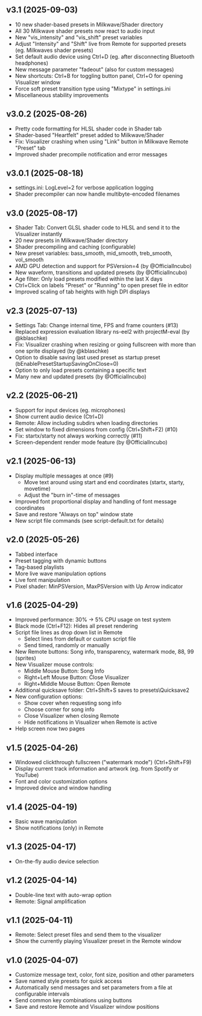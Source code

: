 ## v3.1 (2025-09-03)

- 10 new shader-based presets in Milkwave/Shader directory
- All 30 Milkwave shader presets now react to audio input
- New "vis_intensity" and "vis_shift" preset variables
- Adjust "Intensity" and "Shift" live from Remote for supported presets (eg. Milkwaves shader presets)
- Set default audio device using Ctrl+D (eg. after disconnecting Bluetooth headphones)
- New message parameter "fadeout" (also for custom messages)
- New shortcuts: Ctrl+B for toggling button panel, Ctrl+O for opening Visualizer window
- Force soft preset transition type using "Mixtype" in settings.ini
- Miscellaneous stability improvements

## v3.0.2 (2025-08-26)

- Pretty code formatting for HLSL shader code in Shader tab
- Shader-based "Heartfelt" preset added to Milkwave/Shader
- Fix: Visualizer crashing when using "Link" button in Milkwave Remote "Preset" tab
- Improved shader precompile notification and error messages

## v3.0.1 (2025-08-18)

- settings.ini: LogLevel=2 for verbose application logging
- Shader precompiler can now handle multibyte-encoded filenames

## v3.0 (2025-08-17)

- Shader Tab: Convert GLSL shader code to HLSL and send it to the Visualizer instantly
- 20 new presets in Milkwave/Shader directory
- Shader precompiling and caching (configurable)
- New preset variables: bass_smooth, mid_smooth, treb_smooth, vol_smooth
- AMD GPU detection and support for PSVersion=4 (by @OfficialIncubo)
- New waveform, transitions and updated presets (by @OfficialIncubo)
- Age filter: Only load presets modified within the last X days
- Ctrl+Click on labels "Preset" or "Running" to open preset file in editor
- Improved scaling of tab heights with high DPI displays

## v2.3 (2025-07-13)

- Settings Tab: Change internal time, FPS and frame counters (#13)
- Replaced expression evaluation library ns-eel2 with projectM-eval (by @kblaschke)
- Fix: Visualizer crashing when resizing or going fullscreen with more than one sprite displayed (by @kblaschke)
- Option to disable saving last used preset as startup preset (bEnablePresetStartupSavingOnClose=0)
- Option to only load presets containing a specific text
- Many new and updated presets (by @OfficialIncubo)

## v2.2 (2025-06-21)

- Support for input devices (eg. microphones)
- Show current audio device (Ctrl+D)
- Remote: Allow including subdirs when loading directories
- Set window to fixed dimensions from config (Ctrl+Shift+F2) (#10)
- Fix: startx/starty not always working correctly (#11)
- Screen-dependent render mode feature (by @OfficialIncubo)

## v2.1 (2025-06-13)

- Display multiple messages at once (#9)
  - Move text around using start and end coordinates (startx, starty, movetime)
  - Adjust the "burn in"-time of messages
- Improved font proportional display and handling of font message coordinates
- Save and restore "Always on top" window state
- New script file commands (see script-default.txt for details)

## v2.0 (2025-05-26)

- Tabbed interface
- Preset tagging with dynamic buttons
- Tag-based playlists
- More live wave manipulation options
- Live font manipulation
- Pixel shader: MinPSVersion, MaxPSVersion with Up Arrow indicator

## v1.6 (2025-04-29)

- Improved performance: 30% -> 5% CPU usage on test system
- Black mode (Ctrl+F12): Hides all preset rendering
- Script file lines as drop down list in Remote
  - Select lines from default or custom script file
  - Send timed, randomly or manually
- New Remote buttons: Song info, transparency, watermark mode, 88, 99 (sprites)
- New Visualizer mouse controls: 
  - Middle Mouse Button: Song Info
  - Right+Left Mouse Button: Close Visualizer
  - Right+Middle Mouse Button: Open Remote
- Additional quicksave folder: Ctrl+Shift+S saves to presets\Quicksave2
- New configuration options:
  - Show cover when requesting song info
  - Choose corner for song info
  - Close Visualizer when closing Remote
  - Hide notifications in Visualizer when Remote is active
- Help screen now two pages

## v1.5 (2025-04-26)

- Windowed clickthrough fullscreen ("watermark mode") (Ctrl+Shift+F9)
- Display current track information and artwork (eg. from Spotify or YouTube)
- Font and color customization options
- Improved device and window handling

## v1.4 (2025-04-19)

- Basic wave manipulation
- Show notifications (only) in Remote

## v1.3 (2025-04-17)

- On-the-fly audio device selection

## v1.2 (2025-04-14)

- Double-line text with auto-wrap option
- Remote: Signal amplification

## v1.1 (2025-04-11)

- Remote: Select preset files and send them to the visualizer
- Show the currently playing Visualizer preset in the Remote window
 
## v1.0 (2025-04-07)

- Customize message text, color, font size, position and other parameters
- Save named style presets for quick access
- Automatically send messages and set parameters from a file at configurable intervals
- Send common key combinations using buttons
- Save and restore Remote and Visualizer window positions